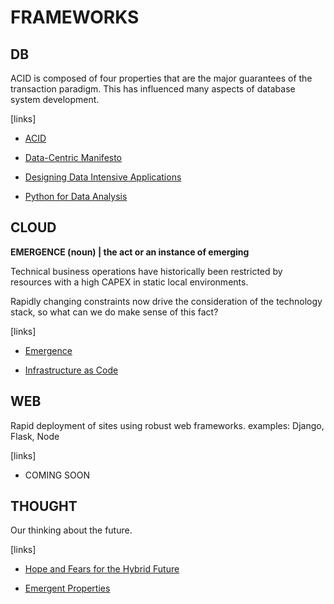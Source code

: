 # FRAMEWORKS

## DB
ACID is composed of four properties that are the major guarantees of the transaction paradigm. This has influenced many aspects of database system development.

[links]
- [ACID](https://en.wikipedia.org/wiki/ACID)

- [Data-Centric Manifesto](http://www.datacentricmanifesto.org)

- [Designing Data Intensive Applications](https://www.oreilly.com/library/view/designing-data-intensive-applications/9781491903063/)

- [Python for Data Analysis](https://www.oreilly.com/library/view/python-for-data/9781449323592/)

## CLOUD
**EMERGENCE (noun) | the act or an instance of emerging**

Technical business operations have historically been restricted by resources with a high CAPEX in static local environments.

Rapidly changing constraints now drive the consideration of the technology stack, so what can we do make sense of this fact?

[links]
- [Emergence](https://www.merriam-webster.com/dictionary/emergence)

- [Infrastructure as Code](https://www.oreilly.com/library/view/infrastructure-as-code/9781617298295/)

## WEB
Rapid deployment of sites using robust web frameworks.
examples: Django, Flask, Node

[links]
- COMING SOON

## THOUGHT
Our thinking about the future.

[links]
- [Hope and Fears for the Hybrid Future](https://www.mckinsey.com/featured-insights/coronavirus-leading-through-the-crisis/charting-the-path-to-the-next-normal/hopes-and-fears-for-the-hybrid-future)

- [Emergent Properties](https://plato.stanford.edu/entries/properties-emergent/)
